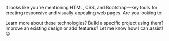 
It looks like you're mentioning HTML, CSS, and Bootstrap—key tools for creating responsive and visually appealing web pages. Are you looking to:

Learn more about these technologies?
Build a specific project using them?
Improve an existing design or add features?
Let me know how I can assist! 😊

